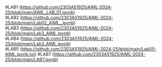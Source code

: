 #LAB1 (https://github.com/2303A51925/AIML-2024-25/blob/main/AIML_LAB_01.ipynb)   
#LAB2 (https://github.com/2303A51925/AIML-2024-25/blob/main/Lab02_AIML_.ipynb)   
#LAB3 (https://github.com/2303A51925/AIML-2024-25/blob/main/Lab3_AIML.ipynb)   
#LAB4 (https://github.com/2303A51925/AIML-2024-25/blob/main/Lab3_AIML.ipynb)   
#LAB5 (https://github.com/2303A51925/AIML-2024-25/blob/main/Lab05-AIML.ipynb.txt) 
#LAB7 (https://github.com/2303A51925/AIML-2024-25/blob/main/LAB7.ipynb)




